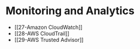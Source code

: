 # Monitoring and Analytics

- [[27-Amazon CloudWatch]]
- [[28-AWS CloudTrail]]
- [[29-AWS Trusted Advisor]]